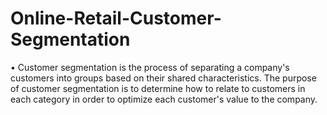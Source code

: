 # Online-Retail-Customer-Segmentation
• Customer segmentation is the process of separating a company's customers into groups based on their shared characteristics. The purpose of customer segmentation is to determine how to relate to customers in each category in order to optimize each customer's value to the company.
